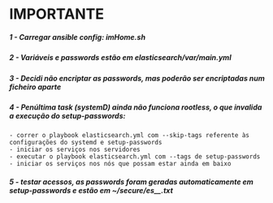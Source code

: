 # IMPORTANTE 
##### 1 - Carregar ansible config: imHome.sh
##### 2 - Variáveis e passwords estão em elasticsearch/var/main.yml
##### 3 - Decidi não encriptar as passwords, mas poderão ser encriptadas num ficheiro aparte
##### 4 - Penúltima task (systemD) ainda não funciona rootless, o que invalida a execução do setup-passwords:
	- correr o playbook elasticsearch.yml com --skip-tags referente às configurações do systemd e setup-passwords
	- iniciar os serviços nos servidores
	- executar o playbook elasticsearch.yml com --tags de setup-passwords
	- iniciar os serviços nos nós que possam estar ainda em baixo

##### 5 - testar acessos, as passwords foram geradas automaticamente em setup-passwords e estão em ~/secure/es_<ClusterName>_<ServerName>.txt

